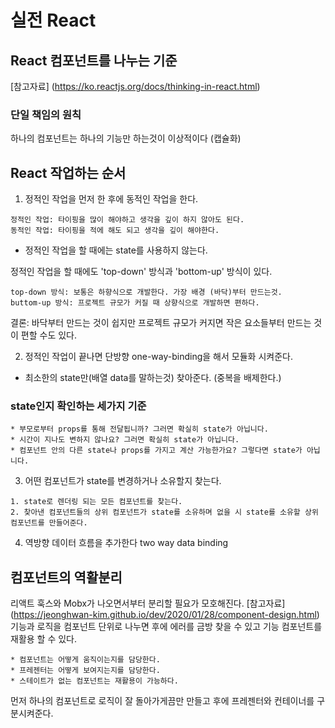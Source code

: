 # 실전 React

## React 컴포넌트를 나누는 기준
[참고자료] (https://ko.reactjs.org/docs/thinking-in-react.html)

### 단일 책임의 원칙
하나의 컴포넌트는 하나의 기능만 하는것이 이상적이다 (캡슐화)

## React 작업하는 순서
1. 정적인 작업을 먼저 한 후에 동적인 작업을 한다. 
```
정적인 작업: 타이핑을 많이 해야하고 생각을 깊이 하지 않아도 된다.
동적인 작업: 타이핑을 적에 해도 되고 생각을 깊이 해야한다.
```
* 정적인 작업을 할 때에는 state를 사용하지 않는다.

정적인 작업을 할 때에도 'top-down' 방식과 'bottom-up' 방식이 있다.
```
top-down 방식: 보통은 하향식으로 개발한다. 가장 배경 (바닥)부터 만드는것.
buttom-up 방식: 프로젝트 규모가 커질 때 상향식으로 개발하면 편하다.
```
결론: 바닥부터 만드는 것이 쉽지만 프로젝트 규모가 커지면 작은 요소들부터 만드는 것이 편할 수도 있다.

2. 정적인 작업이 끝나면 단방향 one-way-binding을 해서 모듈화 시켜준다.
* 최소한의 state만(배열 data를 말하는것) 찾아준다. (중복을 배제한다.) 
### state인지 확인하는 세가지 기준
```
* 부모로부터 props를 통해 전달됩니까? 그러면 확실히 state가 아닙니다.
* 시간이 지나도 변하지 않나요? 그러면 확실히 state가 아닙니다.
* 컴포넌트 안의 다른 state나 props를 가지고 계산 가능한가요? 그렇다면 state가 아닙니다.
```

3. 어떤 컴포넌트가 state를 변경하거나 소유할지 찾는다.
```
1. state로 렌더링 되는 모든 컴포넌트를 찾는다.
2. 찾아낸 컴포넌트들의 상위 컴포넌트가 state를 소유하며 없을 시 state를 소유할 상위 컴포넌트를 만들어준다.
```

4. 역방향 데이터 흐름을 추가한다 two way data binding

## 컴포넌트의 역활분리
리액트 훅스와 Mobx가 나오면서부터 분리할 필요가 모호해진다.
[참고자료] (https://jeonghwan-kim.github.io/dev/2020/01/28/component-design.html)
기능과 로직을 컴포넌트 단위로 나누면 후에 에러를 금방 찾을 수 있고 기능 컴포넌트를 재활용 할 수 있다.
```
* 컴포넌트는 어떻게 움직이는지를 담당한다. 
* 프레젠터는 어떻게 보여지는지를 담당한다. 
* 스테이트가 없는 컴포넌트는 재활용이 가능하다.
```
먼저 하나의 컴포넌트로 로직이 잘 돌아가게끔만 만들고 후에 프레젠터와 컨테이너를 구분시켜준다.
